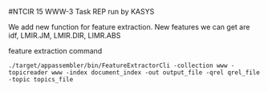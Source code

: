 #NTCIR 15 WWW-3 Task REP run by KASYS

We add new function for feature extraction.
New features we can get are idf, LMIR.JM, LMIR.DIR, LIMR.ABS

feature extraction command
```
./target/appassembler/bin/FeatureExtractorCli -collection www -topicreader www -index document_index -out output_file -qrel qrel_file -topic topics_file
```
